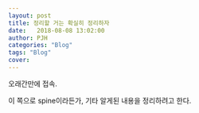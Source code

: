 ```yaml
---
layout: post
title: 정리할 거는 확실히 정리하자
date:   2018-08-08 13:02:00
author: PJH
categories: "Blog"
tags: "Blog"
cover:
---
```


오래간만에 접속.

이 쪽으로 spine이라든가, 기타 알게된 내용을 정리하려고 한다.
